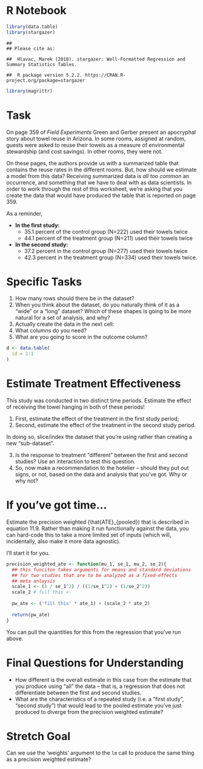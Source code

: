 R Notebook
================

``` r
library(data.table)
library(stargazer)
```

    ## 
    ## Please cite as:

    ##  Hlavac, Marek (2018). stargazer: Well-Formatted Regression and Summary Statistics Tables.

    ##  R package version 5.2.2. https://CRAN.R-project.org/package=stargazer

``` r
library(magrittr) 
```

# Task

On page 359 of *Field Experiments* Green and Gerber present an
apocryphal story about towel reuse in Arizona. In some rooms, assigned
at random, guests were asked to reuse their towels as a measure of
environmental stewardship (and cost savings). In other rooms, they were
not.

On these pages, the authors provide us with a summarized table that
contains the reuse rates in the different rooms. But, how should we
estimate a model from this data? Receiving summarized data is *all too
common* an occurrence, and something that we have to deal with as data
scientists. In order to work through the rest of this worksheet, we’re
asking that you create the data that would have produced the table that
is reported on page 359.

As a reminder,

  - **In the first study:**
      - 35.1 percent of the control group (N=222) used their towels
        twice
      - 44.1 percent of the treatment group (N=211) used their towels
        twice
  - **In the second study:**
      - 37.2 percent in the control group (N=277) used their towels
        twice
      - 42.3 percent in the treatment group (N=334) used their towels
        twice.

# Specific Tasks

1.  How many rows should there be in the dataset?
2.  When you think about the dataset, do you naturally think of it as a
    “wide” or a “long” dataset? Which of these shapes is going to be
    more natural for a set of analysis, and why?
3.  Actually create the data in the next cell:
4.  What columns do you need?
5.  What are you going to score in the outcome column?

<!-- end list -->

``` r
d <- data.table(
  id = 1:1
)
```

# Estimate Treatment Effectiveness

This study was conducted in two distinct time periods. Estimate the
effect of receiving the towel hanging in both of these periods\!

1.  First, estimate the effect of the treatment in the first study
    period;
2.  Second, estimate the effect of the treatment in the second study
    period.

In doing so, slice/index the dataset that you’re using rather than
creating a new “sub-dataset”.

3.  Is the response to treatment “different” between the first and
    second studies? Use an interaction to test this question.
4.  So, now make a recommendation to the hotelier – should they put out
    signs, or not, based on the data and analysis that you’ve got. Why
    or why not?

# If you’ve got time…

Estimate the precision weighted \(\hat{ATE}_{pooled}\) that is described
in equation 11.9. Rather than making it run functionally against the
data, you can hard-code this to take a more limited set of inputs (which
will, incidentally, also make it more data agnostic).

I’ll start it for you.

``` r
precision_weighted_ate <- function(mu_1, se_1, mu_2, se_2){
  ## this funciton takes arguments for means and standard deviations
  ## for two studies that are to be analyzed as a fixed-effects 
  ## meta anlaysis 
  scale_1 <- (1 / se_1^2) / ((1/se_1^2) + (1/se_2^2))
  scale_2 # fill this <- 
  
  pw_ate <- ('fill this' * ate_1) + (scale_2 * ate_2)
  
  return(pw_ate)  
}
```

You can pull the quantities for this from the regression that you’ve run
above.

# Final Questions for Understanding

  - How different is the overall estimate in this case from the estimate
    that you produce using “all” the data – that is, a regression that
    does not differentiate between the first and second studies.
  - What are the characteristics of a repeated study (i.e. a “first
    study”, “second study”) that would lead to the pooled estimate
    you’ve just produced to diverge from the precision weighted
    estimate?

# Stretch Goal

Can we use the ‘weights’ argument to the `lm` call to produce the same
thing as a precision weighted estimate?

